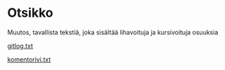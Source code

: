 # Otsikko

Muutos, tavallista tekstiä, joka sisältää lihavoituja ja kursivoituja osuuksia

[gitlog.txt](https://github.com/nicolaskivimaki/ot-harjoitustyo22/blob/master/laskarit/viikko1/gitlog.txt)

[komentorivi.txt](https://github.com/nicolaskivimaki/ot-harjoitustyo22/blob/master/laskarit/viikko1/komentorivi.txt)
